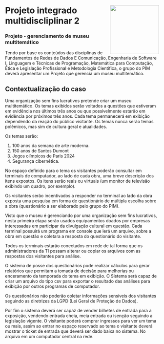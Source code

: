 <h1>
     <img align="right" width="160px" src="https://logodownload.org/wp-content/uploads/2021/06/unip-logo.png"></a>
    <span>Projeto integrado multidiscliplinar 2</span>
</h1>

### Projeto - gerenciamento de museu multitemático

Tendo por base os conteúdos das disciplinas de Fundamentos de Redes de
Dados E Comunicação, Engenharia de Software I, Linguagem e Técnicas de
Programação, Matemática para Computação, Ética e Legislação Profissional e
Metodologia Científica, o grupo do PIM deverá apresentar um Projeto que
gerencia um museu multitemático.

## Contextualização do caso

Uma organização sem fins lucrativos pretende criar um museu 
multitemático. Os temas exibidos serão voltados a questões que estiveram em 
evidência nos últimos três anos ou que possivelmente estarão em evidência por 
próximos três anos. Cada tema permanecerá em exibição dependendo da 
reação do público visitante. Os temas nunca serão temas polêmicos, mas sim de 
cultura geral e atualidades.

Os temas serão:
1) 100 anos da semana de arte moderna.
2) 150 anos de Santos Dumont
3) Jogos olímpicos de Paris 2024
4) Segurança cibernética.

No espaço definido para o tema os visitantes poderão consultar em 
terminais de computador, ao lado de cada obra, uma breve descrição dos itens 
expostos. Os itens serão reais ou virtuais (um monitor de televisão exibindo um 
quadro, por exemplo).

Os visitantes serão incentivados a responder no terminal ao lado da obra 
exposta uma pesquisa em forma de questionário de múltipla escolha sobre a 
obra (questionário a ser elaborado pelo grupo do PIM).

Visto que o museu é gerenciando por uma organização sem fins lucrativos,
nesta primeira etapa serão usados equipamentos doados por empresas
interessadas em participar da divulgação cultural em questão. Cada terminal 
possuirá um programa em console que lerá um arquivo, sobre a obra em questão 
e coletara a resposta do questionário do visitante.

Todos os terminais estarão conectados em rede de tal forma que os 
administradores da TI possam alterar ou copiar os arquivos com as respostas 
dos visitantes para análise.

O sistema de posse dos questionários pode realizar cálculos para gerar 
relatórios que permitam a tomada de decisão para melhorias ou enceramento da 
temporada do tema em exibição. O Sistema será capaz de criar um arquivo do 
tipo csv para exportar o resultado das análises para exibição por outros 
programas de computador.

Os questionários não poderão coletar informações sensíveis dos visitantes 
seguindo as diretrizes da LGPD (Lei Geral de Proteção de Dados).

Por fim o sistema deverá ser capaz de vender bilhetes de entrada para a 
exposição, vendendo entrada cheia, meia entrada ou isenção seguindo a 
legislação vigente. O visitante poderá comprar ingressos para ver um tema ou 
mais, assim ao entrar no espaço reservado ao tema o visitante deverá mostrar o
ticket de entrada que deverá ser dado baixa no sistema. No arquivo em um 
computador central na rede.
